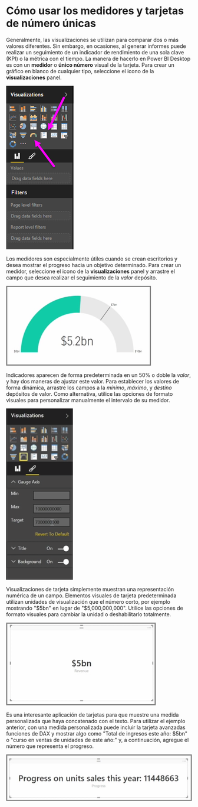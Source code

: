 <properties
   pageTitle="Los medidores y tarjetas de número único"
   description="Impulsar rápida panel información con medidores y los números"
   services="powerbi"
   documentationCenter=""
   authors="davidiseminger"
   manager="mblythe"
   backup=""
   editor=""
   tags=""
   qualityFocus="no"
   qualityDate=""
   featuredVideoId="xmja6EpqaO0"   
   featuredVideoThumb=""
   courseDuration="7m"/>

<tags
   ms.service="powerbi"
   ms.devlang="NA"
   ms.topic="get-started-article"
   ms.tgt_pltfrm="NA"
   ms.workload="powerbi"
   ms.date="09/29/2016"
   ms.author="davidi"/>

# Cómo usar los medidores y tarjetas de número únicas

Generalmente, las visualizaciones se utilizan para comparar dos o más valores diferentes. Sin embargo, en ocasiones, al generar informes puede realizar un seguimiento de un indicador de rendimiento de una sola clave (KPI) o la métrica con el tiempo. La manera de hacerlo en Power BI Desktop es con un **medidor** o **único número** visual de la tarjeta. Para crear un gráfico en blanco de cualquier tipo, seleccione el icono de la **visualizaciones** panel.

![](media/powerbi-learning-3-9-create-gauges-cards/3-9_1.png)

Los medidores son especialmente útiles cuando se crean escritorios y desea mostrar el progreso hacia un objetivo determinado. Para crear un medidor, seleccione el icono de la **visualizaciones** panel y arrastre el campo que desea realizar el seguimiento de la *valor* depósito.

![](media/powerbi-learning-3-9-create-gauges-cards/3-9_1a.png)

Indicadores aparecen de forma predeterminada en un 50% o doble la *valor*, y hay dos maneras de ajustar este valor. Para establecer los valores de forma dinámica, arrastre los campos a la *mínimo*, *máximo*, y *destino* depósitos de valor. Como alternativa, utilice las opciones de formato visuales para personalizar manualmente el intervalo de su medidor.

![](media/powerbi-learning-3-9-create-gauges-cards/3-9_2.png)

Visualizaciones de tarjeta simplemente muestran una representación numérica de un campo. Elementos visuales de tarjeta predeterminada utilizan unidades de visualización que el número corto, por ejemplo mostrando "$5bn" en lugar de "$5,000,000,000". Utilice las opciones de formato visuales para cambiar la unidad o deshabilitarlo totalmente.

![](media/powerbi-learning-3-9-create-gauges-cards/3-9_3.png)

Es una interesante aplicación de tarjetas para que muestre una medida personalizada que haya concatenado con el texto. Para utilizar el ejemplo anterior, con una medida personalizada puede incluir la tarjeta avanzadas funciones de DAX y mostrar algo como "Total de ingresos este año: $5bn" o "curso en ventas de unidades de este año:" y, a continuación, agregue el número que representa el progreso.

![](media/powerbi-learning-3-9-create-gauges-cards/3-9_4.png)
